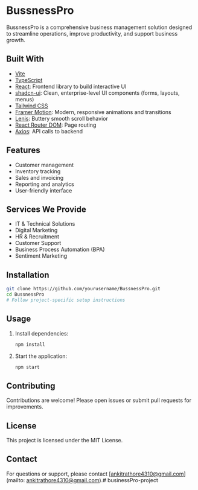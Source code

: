 # BussnessPro
BussnessPro is a comprehensive business management solution designed to streamline operations, improve productivity, and support business growth.

## Built With

- [Vite](https://vitejs.dev/)
- [TypeScript](https://www.typescriptlang.org/)
- [React](https://react.dev/): Frontend library to build interactive UI
- [shadcn-ui](https://ui.shadcn.com/): Clean, enterprise-level UI components (forms, layouts, menus)
- [Tailwind CSS](https://tailwindcss.com/)
- [Framer Motion](https://www.framer.com/motion/): Modern, responsive animations and transitions
- [Lenis](https://lenis.studiofreight.com/): Buttery smooth scroll behavior
- [React Router DOM](https://reactrouter.com/): Page routing
- [Axios](https://axios-http.com/): API calls to backend

## Features

- Customer management
- Inventory tracking
- Sales and invoicing
- Reporting and analytics
- User-friendly interface

## Services We Provide

- IT & Technical Solutions
- Digital Marketing
- HR & Recruitment
- Customer Support
- Business Process Automation (BPA)
- Sentiment Marketing

## Installation

```bash
git clone https://github.com/yourusername/BussnessPro.git
cd BussnessPro
# Follow project-specific setup instructions
```

## Usage

1. Install dependencies:
    ```bash
    npm install
    ```
2. Start the application:
    ```bash
    npm start
    ```

## Contributing

Contributions are welcome! Please open issues or submit pull requests for improvements.

## License

This project is licensed under the MIT License.

## Contact

For questions or support, please contact [ankitrathore4310@gmail.com](mailto: ankitrathore4310@gmail.com).# businessPro-project
